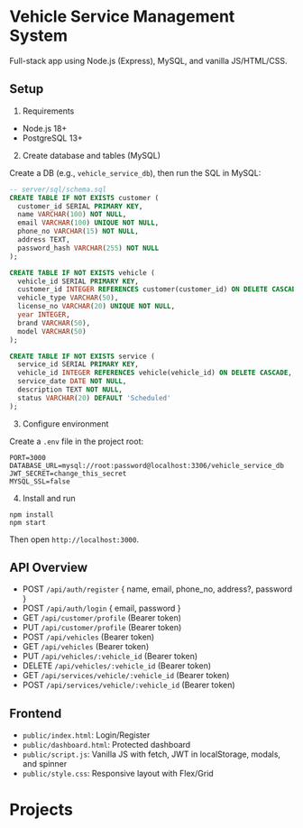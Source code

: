 # Vehicle Service Management System

Full-stack app using Node.js (Express), MySQL, and vanilla JS/HTML/CSS.

## Setup

1) Requirements
- Node.js 18+
- PostgreSQL 13+

2) Create database and tables (MySQL)

Create a DB (e.g., `vehicle_service_db`), then run the SQL in MySQL:

```sql
-- server/sql/schema.sql
CREATE TABLE IF NOT EXISTS customer (
  customer_id SERIAL PRIMARY KEY,
  name VARCHAR(100) NOT NULL,
  email VARCHAR(100) UNIQUE NOT NULL,
  phone_no VARCHAR(15) NOT NULL,
  address TEXT,
  password_hash VARCHAR(255) NOT NULL
);

CREATE TABLE IF NOT EXISTS vehicle (
  vehicle_id SERIAL PRIMARY KEY,
  customer_id INTEGER REFERENCES customer(customer_id) ON DELETE CASCADE,
  vehicle_type VARCHAR(50),
  license_no VARCHAR(20) UNIQUE NOT NULL,
  year INTEGER,
  brand VARCHAR(50),
  model VARCHAR(50)
);

CREATE TABLE IF NOT EXISTS service (
  service_id SERIAL PRIMARY KEY,
  vehicle_id INTEGER REFERENCES vehicle(vehicle_id) ON DELETE CASCADE,
  service_date DATE NOT NULL,
  description TEXT NOT NULL,
  status VARCHAR(20) DEFAULT 'Scheduled'
);
```

3) Configure environment

Create a `.env` file in the project root:

```
PORT=3000
DATABASE_URL=mysql://root:password@localhost:3306/vehicle_service_db
JWT_SECRET=change_this_secret
MYSQL_SSL=false
```

4) Install and run

```
npm install
npm start
```

Then open `http://localhost:3000`.

## API Overview

- POST `/api/auth/register` { name, email, phone_no, address?, password }
- POST `/api/auth/login` { email, password }
- GET `/api/customer/profile` (Bearer token)
- PUT `/api/customer/profile` (Bearer token)
- POST `/api/vehicles` (Bearer token)
- GET `/api/vehicles` (Bearer token)
- PUT `/api/vehicles/:vehicle_id` (Bearer token)
- DELETE `/api/vehicles/:vehicle_id` (Bearer token)
- GET `/api/services/vehicle/:vehicle_id` (Bearer token)
- POST `/api/services/vehicle/:vehicle_id` (Bearer token)

## Frontend

- `public/index.html`: Login/Register
- `public/dashboard.html`: Protected dashboard
- `public/script.js`: Vanilla JS with fetch, JWT in localStorage, modals, and spinner
- `public/style.css`: Responsive layout with Flex/Grid


# Projects
